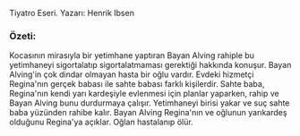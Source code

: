 Tiyatro Eseri. Yazarı: Henrik Ibsen

### Özeti:
Kocasının mirasıyla bir yetimhane yaptıran Bayan Alving rahiple bu yetimhaneyi sigortalatıp sigortalatmaması gerektiği hakkında konuşur. Bayan Alving'in çok dindar olmayan hasta bir oğlu vardır. Evdeki hizmetçi Regina'nın gerçek babası ile sahte babası farklı kişilerdir. Sahte baba, Regina'nın kendi yarı kardeşiyle evlenmesi için planlar yaparken, rahip ve Bayan Alving bunu durdurmaya çalışır. Yetimhaneyi birisi yakar ve suç sahte baba yüzünden rahibe kalır. Bayan Alving Regina'nın ve oğlunun yarıkardeş olduğunu Regina'ya açıklar. Oğlan hastalanıp ölür.